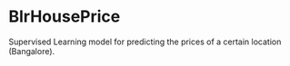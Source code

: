 # BlrHousePrice
Supervised Learning model for predicting the prices of a certain location (Bangalore).
